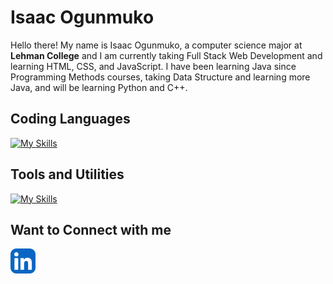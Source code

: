 <h1>Isaac Ogunmuko</h1>

Hello there! My name is Isaac Ogunmuko, a computer science major at <b>Lehman College</b> and I am currently taking Full Stack Web Development and learning HTML, CSS, and JavaScript. I have been learning Java since Programming Methods courses, taking Data Structure and learning more Java, and will be learning Python and C++.

<!--
**MrIsac/MrIsac** is a ✨ _special_ ✨ repository because its `README.md` (this file) appears on your GitHub profile.

Here are some ideas to get you started:

- 🔭 I’m currently working on ...
- 🌱 I’m currently learning html,c++,css,javaScript,Python...
- 👯 I’m looking to collaborate on ...
- 🤔 I’m looking for help with ...
- 💬 Ask me about ...
- 📫 How to reach me: 347-844-8893...
- 😄 Pronouns: ...
- ⚡ Fun fact: ...
-->
## Coding Languages
[![My Skills](https://skillicons.dev/icons?i=java)](https://skillicons.dev)
## Tools and Utilities
[![My Skills](https://skillicons.dev/icons?i=eclipse)](https://skillicons.dev)




## Want to Connect with me 
<a href = "https://www.linkedin.com/in/isaac-ogunmuko-a64b87335/" /> <img src = "https://raw.githubusercontent.com/tandpfun/skill-icons/65dea6c4eaca7da319e552c09f4cf5a9a8dab2c8/icons/LinkedIn.svg" alt="linkedin" width="40" height="40"/> </a> </p>

